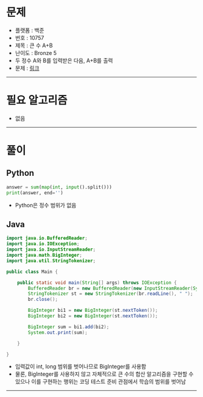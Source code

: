 # 문제
- 플랫폼 : 백준
- 번호 : 10757
- 제목 : 큰 수 A+B
- 난이도 : Bronze 5
- 두 정수 A와 B를 입력받은 다음, A+B를 출력
- 문제 : <a href="https://www.acmicpc.net/problem/10757" target="_blank">링크</a>

---

# 필요 알고리즘
- 없음

---

# 풀이
## Python

```python
answer = sum(map(int, input().split()))
print(answer, end='')
```
- Python은 정수 범위가 없음

## Java
```java
import java.io.BufferedReader;
import java.io.IOException;
import java.io.InputStreamReader;
import java.math.BigInteger;
import java.util.StringTokenizer;

public class Main {

    public static void main(String[] args) throws IOException {
        BufferedReader br = new BufferedReader(new InputStreamReader(System.in));
        StringTokenizer st = new StringTokenizer(br.readLine(), " ");
        br.close();

        BigInteger bi1 = new BigInteger(st.nextToken());
        BigInteger bi2 = new BigInteger(st.nextToken());

        BigInteger sum = bi1.add(bi2);
        System.out.print(sum);

    }

}
```
- 입력값이 int, long 범위를 벗어나므로 BigInteger를 사용함
- 물론, BigInteger를 사용하지 않고 자체적으로 큰 수의 합산 알고리즘을 구현할 수 있으나 이를 구현하는 행위는 코딩 테스트 준비 관점에서
학습의 범위를 벗어남

---
